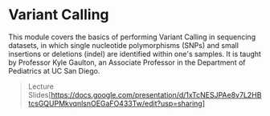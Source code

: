 # Variant Calling
This module covers the basics of performing Variant Calling in sequencing datasets, in which single nucleotide polymorphisms (SNPs) and small insertions or deletions (indel) are identified within one's samples. It is taught by Professor Kyle Gaulton, an Associate Professor in the Department of Pediatrics at UC San Diego.

> Lecture Slides[https://docs.google.com/presentation/d/1xTcNESJPAe8v7L2HBtcsGQUPMkvqnlsnOEGaFO433Tw/edit?usp=sharing]
